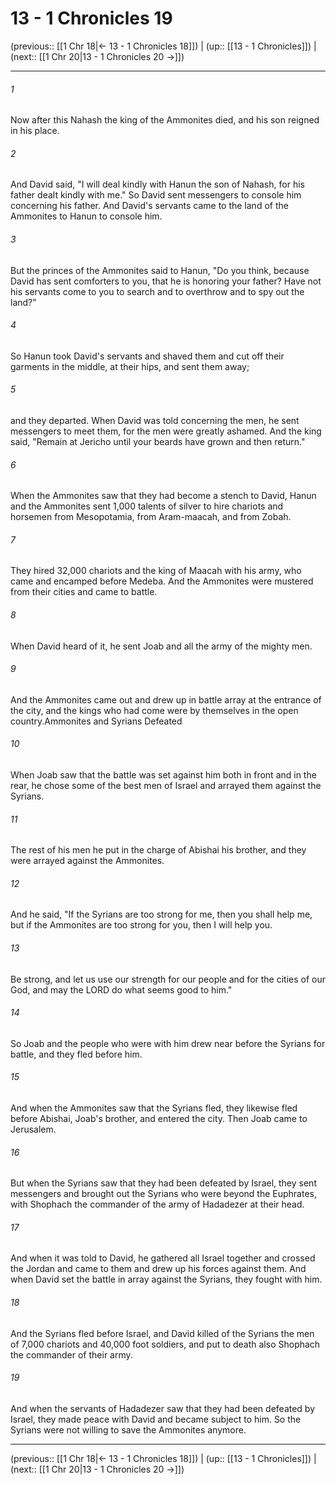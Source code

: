 # 13 - 1 Chronicles 19

(previous:: [[1 Chr 18|← 13 - 1 Chronicles 18]]) | (up:: [[13 - 1 Chronicles]]) | (next:: [[1 Chr 20|13 - 1 Chronicles 20 →]])

***


###### 1 
Now after this Nahash the king of the Ammonites died, and his son reigned in his place. 

###### 2 
And David said, "I will deal kindly with Hanun the son of Nahash, for his father dealt kindly with me." So David sent messengers to console him concerning his father. And David's servants came to the land of the Ammonites to Hanun to console him. 

###### 3 
But the princes of the Ammonites said to Hanun, "Do you think, because David has sent comforters to you, that he is honoring your father? Have not his servants come to you to search and to overthrow and to spy out the land?" 

###### 4 
So Hanun took David's servants and shaved them and cut off their garments in the middle, at their hips, and sent them away; 

###### 5 
and they departed. When David was told concerning the men, he sent messengers to meet them, for the men were greatly ashamed. And the king said, "Remain at Jericho until your beards have grown and then return." 

###### 6 
When the Ammonites saw that they had become a stench to David, Hanun and the Ammonites sent 1,000 talents of silver to hire chariots and horsemen from Mesopotamia, from Aram-maacah, and from Zobah. 

###### 7 
They hired 32,000 chariots and the king of Maacah with his army, who came and encamped before Medeba. And the Ammonites were mustered from their cities and came to battle. 

###### 8 
When David heard of it, he sent Joab and all the army of the mighty men. 

###### 9 
And the Ammonites came out and drew up in battle array at the entrance of the city, and the kings who had come were by themselves in the open country.Ammonites and Syrians Defeated 

###### 10 
When Joab saw that the battle was set against him both in front and in the rear, he chose some of the best men of Israel and arrayed them against the Syrians. 

###### 11 
The rest of his men he put in the charge of Abishai his brother, and they were arrayed against the Ammonites. 

###### 12 
And he said, "If the Syrians are too strong for me, then you shall help me, but if the Ammonites are too strong for you, then I will help you. 

###### 13 
Be strong, and let us use our strength for our people and for the cities of our God, and may the LORD do what seems good to him." 

###### 14 
So Joab and the people who were with him drew near before the Syrians for battle, and they fled before him. 

###### 15 
And when the Ammonites saw that the Syrians fled, they likewise fled before Abishai, Joab's brother, and entered the city. Then Joab came to Jerusalem. 

###### 16 
But when the Syrians saw that they had been defeated by Israel, they sent messengers and brought out the Syrians who were beyond the Euphrates, with Shophach the commander of the army of Hadadezer at their head. 

###### 17 
And when it was told to David, he gathered all Israel together and crossed the Jordan and came to them and drew up his forces against them. And when David set the battle in array against the Syrians, they fought with him. 

###### 18 
And the Syrians fled before Israel, and David killed of the Syrians the men of 7,000 chariots and 40,000 foot soldiers, and put to death also Shophach the commander of their army. 

###### 19 
And when the servants of Hadadezer saw that they had been defeated by Israel, they made peace with David and became subject to him. So the Syrians were not willing to save the Ammonites anymore.

***

(previous:: [[1 Chr 18|← 13 - 1 Chronicles 18]]) | (up:: [[13 - 1 Chronicles]]) | (next:: [[1 Chr 20|13 - 1 Chronicles 20 →]])
